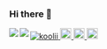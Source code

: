 ### Hi there 👋

<!--
**koolii/koolii** is a ✨ _special_ ✨ repository because its `README.md` (this file) appears on your GitHub profile.

Here are some ideas to get you started:

- 🔭 I’m currently working on ...
- 🌱 I’m currently learning ...
- 👯 I’m looking to collaborate on ...
- 🤔 I’m looking for help with ...
- 💬 Ask me about ...
- 📫 How to reach me: ...
- 😄 Pronouns: ...
- ⚡ Fun fact: ...
-->


<a href="https://github.com/koolii/koolii/">
    <img src="https://komarev.com/ghpvc/?username=koolii" alt="koolii" />
</a>
<a href="http://twitter.com/_koolii">
    <img height="20" src="https://img.shields.io/twitter/follow/_koolii?label=Twitter&logo=twitter&style=flat" />
</a>
<a href="https://github.com/koolii">
    <img height="20" src="https://img.shields.io/github/followers/koolii?label=follow&logo=github&style=flat" />
</a>
<a href="https://stackoverflow.com/users/9424666/t-kuriyama">
    <img height="20" src="https://img.shields.io/stackexchange/stackoverflow/r/9424666?label=StackOverflow&logo=stack-overflow&style=flat" />
</a>
<a href="https://github.com/anuraghazra/github-readme-stats">
  <img align="left" src="https://github-readme-stats.vercel.app/api?username=koolii&count_private=true&show_icons=true" />
</a>
<a href="https://github.com/anuraghazra/github-readme-stats">
  <img align="left" src="https://github-readme-stats.vercel.app/api/top-langs/?username=koolii" />
</a>
